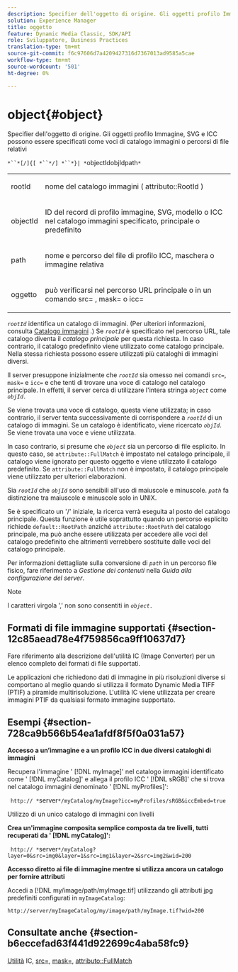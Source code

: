 ```yaml
---
description: Specifier dell'oggetto di origine. Gli oggetti profilo Immagine, SVG e ICC possono essere specificati come voci di catalogo immagini o percorsi di file relativi
solution: Experience Manager
title: oggetto
feature: Dynamic Media Classic, SDK/API
role: Sviluppatore, Business Practices
translation-type: tm+mt
source-git-commit: f6c97606d7a4209427316d7367013ad9585a5cae
workflow-type: tm+mt
source-wordcount: '501'
ht-degree: 0%

---
```



# object{#object}

Specifier dell&#39;oggetto di origine. Gli oggetti profilo Immagine, SVG e ICC possono essere specificati come voci di catalogo immagini o percorsi di file relativi

`*``*[/]{[ *``*/] *``*}| *`objectIdobjIdpath`*`

<table id="simpletable_A8B9B4D508B94BE5B7F6112F0A5F8270"> 
 <tr class="strow"> 
  <td class="stentry"> <p> <span class="codeph"> <span class="varname"> rootId  </span> </span> </p> </td> 
  <td class="stentry"> <p>nome del catalogo immagini ( <span class="codeph"> attributo::RootId </span>) </p> </td> 
 </tr> 
 <tr class="strow"> 
  <td class="stentry"> <p> <span class="codeph"> <span class="varname"> objectId  </span> </span> </p> </td> 
  <td class="stentry"> <p>ID del record di profilo immagine, SVG, modello o ICC nel catalogo immagini specificato, principale o predefinito </p> </td> 
 </tr> 
 <tr class="strow"> 
  <td class="stentry"> <p> <span class="codeph"> <span class="varname"> path  </span> </span> </p> </td> 
  <td class="stentry"> <p>nome e percorso del file di profilo ICC, maschera o immagine relativa </p> </td> 
 </tr> 
 <tr class="strow"> 
  <td class="stentry"> <p> <span class="codeph"> <span class="varname"> oggetto  </span> </span> </p> </td> 
  <td class="stentry"> <p>può verificarsi nel percorso URL principale o in un comando <span class="codeph"> src= </span>, <span class="codeph"> mask= </span> o <span class="codeph"> icc= </span> </p> </td> 
 </tr> 
</table>

*`rootId`* identifica un catalogo di immagini. (Per ulteriori informazioni, consulta [Catalogo immagini](../../../../../is-api/image-catalog/image-serving-api-ref/c-image-catalog-reference/c-overview/c-overview.md#concept-9ce2b6a133de45f783e95cabc5810ac3) .) Se *`rootId`* è specificato nel percorso URL, tale catalogo diventa il *catalogo principale* per questa richiesta. In caso contrario, il catalogo predefinito viene utilizzato come catalogo principale. Nella stessa richiesta possono essere utilizzati più cataloghi di immagini diversi.

Il server presuppone inizialmente che *`rootId`* sia omesso nei comandi `src=`, `mask=` e `icc=` e che tenti di trovare una voce di catalogo nel catalogo principale. In effetti, il server cerca di utilizzare l&#39;intera stringa *`object`* come *`objId.`*

Se viene trovata una voce di catalogo, questa viene utilizzata; in caso contrario, il server tenta successivamente di corrispondere a *`rootId`* di un catalogo di immagini. Se un catalogo è identificato, viene ricercato *`objId`*. Se viene trovata una voce e viene utilizzata.

In caso contrario, si presume che *`object`* sia un percorso di file esplicito. In questo caso, se `attribute::FullMatch` è impostato nel catalogo principale, il catalogo viene ignorato per questo oggetto e viene utilizzato il catalogo predefinito. Se `attribute::FullMatch` non è impostato, il catalogo principale viene utilizzato per ulteriori elaborazioni.

Sia *`rootId`* che *`objId`* sono sensibili all&#39;uso di maiuscole e minuscole. *`path`* fa distinzione tra maiuscole e minuscole solo in UNIX.

Se è specificato un &#39;/&#39; iniziale, la ricerca verrà eseguita al posto del catalogo principale. Questa funzione è utile soprattutto quando un percorso esplicito richiede `default::RootPath` anziché `attribute::RootPath` del catalogo principale, ma può anche essere utilizzata per accedere alle voci del catalogo predefinito che altrimenti verrebbero sostituite dalle voci del catalogo principale.

Per informazioni dettagliate sulla conversione di *`path`* in un percorso file fisico, fare riferimento a *Gestione dei contenuti* nella *Guida alla configurazione del server*.

>[!NOTE]
>
>I caratteri virgola &#39;,&#39; non sono consentiti in *`object.`*

## Formati di file immagine supportati {#section-12c85aead78e4f759856ca9ff10637d7}

Fare riferimento alla descrizione dell&#39;utilità IC (Image Converter) per un elenco completo dei formati di file supportati.

Le applicazioni che richiedono dati di immagine in più risoluzioni diverse si comportano al meglio quando si utilizza il formato Dynamic Media TIFF (PTIF) a piramide multirisoluzione. L&#39;utilità IC viene utilizzata per creare immagini PTIF da qualsiasi formato immagine supportato.

## Esempi {#section-728ca9b566b54ea1afdf8f5f0a031a57}

**Accesso a un’immagine e a un profilo ICC in due diversi cataloghi di immagini**

Recupera l&#39;immagine &#39; [!DNL myImage]&#39; nel catalogo immagini identificato come &#39; [!DNL myCatalog]&#39; e allega il profilo ICC &#39; [!DNL sRGB]&#39; che si trova nel catalogo immagini denominato &#39; [!DNL myProfiles]&#39;:

` http:// *`server`*/myCatalog/myImage?icc=myProfiles/sRGB&iccEmbed=true`

Utilizzo di un unico catalogo di immagini con livelli

**Crea un&#39;immagine composita semplice composta da tre livelli, tutti recuperati da &#39;  [!DNL myCatalog]&#39;:**

` http:// *`server`*/myCatalog?layer=0&src=img0&layer=1&src=img1&layer=2&src=img2&wid=200`

**Accesso diretto ai file di immagine mentre si utilizza ancora un catalogo per fornire attributi**

Accedi a [!DNL my/image/path/myImage.tif] utilizzando gli attributi jpg predefiniti configurati in `myImageCatalog`:

`http://server/myImageCatalog/my/image/path/myImage.tif?wid=200`

## Consultate anche {#section-b6eccefad63f441d922699c4aba58fc9}

[Utilità](../../../../../is-api/is-utils/utilities/r-ic.md#reference-de9f43c63a8f48f1a755ff1760af8b7b) IC,  [src=](../../../../../is-api/http-ref/image-serving-api-ref/c-http-protocol-reference/c-command-reference/r-src.md#reference-f6506637778c4c69bf106a7924a91ab1),  [mask=](../../../../../is-api/http-ref/image-serving-api-ref/c-http-protocol-reference/c-command-reference/r-mask.md#reference-922254e027404fb890b850e2723ee06e),  [attributo::FullMatch](../../../../../is-api/image-catalog/image-serving-api-ref/c-image-catalog-reference/c-attributes-reference/r-fullmatch.md#reference-c3a72f31672a48b386943d6781cf50d7)
